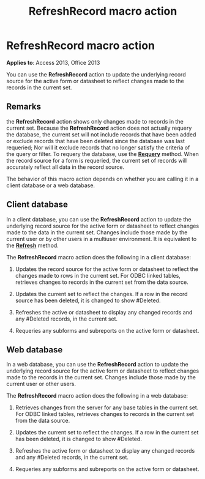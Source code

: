﻿---
title: RefreshRecord macro action
TOCTitle: RefreshRecord macro action
ms:assetid: 68c90d7d-f59c-9e83-bc30-8f37cf5a3696
ms:mtpsurl: https://msdn.microsoft.com/library/Ff195261(v=office.15)
ms:contentKeyID: 48545396
ms.date: 09/18/2015
mtps_version: v=office.15
f1_keywords:
- vbaac10.chm62122
f1_categories:
- Office.Version=v15
---

# RefreshRecord macro action


**Applies to**: Access 2013, Office 2013

You can use the **RefreshRecord** action to update the underlying record source for the active form or datasheet to reflect changes made to the records in the current set.

## Remarks

the **RefreshRecord** action shows only changes made to records in the current set. Because the **RefreshRecord** action does not actually requery the database, the current set will not include records that have been added or exclude records that have been deleted since the database was last requeried; Nor will it exclude records that no longer satisfy the criteria of the query or filter. To requery the database, use the **[Requery](requery-macro-action.md)** method. When the record source for a form is requeried, the current set of records will accurately reflect all data in the record source.

The behavior of this macro action depends on whether you are calling it in a client database or a web database.

## Client database

In a client database, you can use the **RefreshRecord** action to update the underlying record source for the active form or datasheet to reflect changes made to the data in the current set. Changes include those made by the current user or by other users in a multiuser environment. It is equivalent to the **[Refresh](https://msdn.microsoft.com/library/ff836021\(v=office.15\))** method.

The **RefreshRecord** macro action does the following in a client database:

1.  Updates the record source for the active form or datasheet to reflect the changes made to rows in the current set. For ODBC linked tables, retrieves changes to records in the current set from the data source.

2.  Updates the current set to reflect the changes. If a row in the record source has been deleted, it is changed to show \#Deleted.

3.  Refreshes the active or datasheet to display any changed records and any \#Deleted records, in the current set.

4.  Requeries any subforms and subreports on the active form or datasheet.

## Web database

In a web database, you can use the **RefreshRecord** action to update the underlying record source for the active form or datasheet to reflect changes made to the records in the current set. Changes include those made by the current user or other users.

The **RefreshRecord** macro action does the following in a web database:

1.  Retrieves changes from the server for any base tables in the current set. For ODBC linked tables, retrieves changes to records in the current set from the data source.

2.  Updates the current set to reflect the changes. If a row in the current set has been deleted, it is changed to show \#Deleted.

3.  Refreshes the active form or datasheet to display any changed records and any \#Deleted records, in the current set.

4.  Requeries any subforms and subreports on the active form or datasheet.

